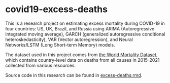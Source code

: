 # covid19-excess-deaths
This is a research project on estimating excess mortality during COVID-19 in four countries: US, UK, Brazil, and Russia using ARIMA (Autoregressive integrated moving average), GARCH (generalized autoregressive conditional heteroskedasticity), VAR (Vector autoregression), and Neural Networks/LSTM (Long Short-term Memory) models.

The dataset used in this project comes from [the World Mortality Dataset](https://github.com/akarlinsky/world_mortality), which contains country-level data on deaths from all causes in 2015-2021 collected from various resources.

Source code in this research can be found in [excess-deaths.rmd](https://github.com/Cyanjiner/covid19-excess-deaths/blob/main/excess-deaths.Rmd).
